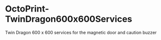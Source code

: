 # OctoPrint-TwinDragon600x600Services
Twin Dragon 600 x 600 services for the magnetic door and caution buzzer
